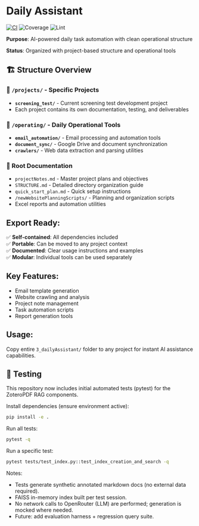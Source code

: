 # Daily Assistant  
[![CI](https://github.com/tesolchina/DailyAssistant/actions/workflows/ci.yml/badge.svg)](https://github.com/tesolchina/DailyAssistant/actions/workflows/ci.yml) ![Coverage](https://img.shields.io/badge/coverage-pending-lightgrey) ![Lint](https://img.shields.io/badge/lint-ruff-informational)

**Purpose**: AI-powered daily task automation with clean operational structure

**Status**: Organized with project-based structure and operational tools

## 🏗️ Structure Overview

### 📁 `/projects/` - Specific Projects
- **`screening_test/`** - Current screening test development project
- Each project contains its own documentation, testing, and deliverables

### 📁 `/operating/` - Daily Operational Tools
- **`email_automation/`** - Email processing and automation tools
- **`document_sync/`** - Google Drive and document synchronization
- **`crawlers/`** - Web data extraction and parsing utilities

### 📁 Root Documentation
- `projectNotes.md` - Master project plans and objectives
- `STRUCTURE.md` - Detailed directory organization guide
- `quick_start_plan.md` - Quick setup instructions  
- `/newWebsitePlanningScripts/` - Planning and organization scripts
- Excel reports and automation utilities

## Export Ready:
✅ **Self-contained**: All dependencies included  
✅ **Portable**: Can be moved to any project context  
✅ **Documented**: Clear usage instructions and examples  
✅ **Modular**: Individual tools can be used separately  

## Key Features:
- Email template generation
- Website crawling and analysis  
- Project note management
- Task automation scripts
- Report generation tools

## Usage:
Copy entire `3_dailyAssistant/` folder to any project for instant AI assistance capabilities.

## 🧪 Testing
This repository now includes initial automated tests (pytest) for the ZoteroPDF RAG components.

Install dependencies (ensure environment active):
```bash
pip install -e .
```

Run all tests:
```bash
pytest -q
```

Run a specific test:
```bash
pytest tests/test_index.py::test_index_creation_and_search -q
```

Notes:
- Tests generate synthetic annotated markdown docs (no external data required).
- FAISS in-memory index built per test session.
- No network calls to OpenRouter (LLM) are performed; generation is mocked where needed.
- Future: add evaluation harness + regression query suite.
